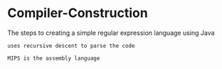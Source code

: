 Compiler-Construction
=====================

The steps to creating a simple regular expression language using Java

	uses recursive descent to parse the code
	
	MIPS is the assembly language

